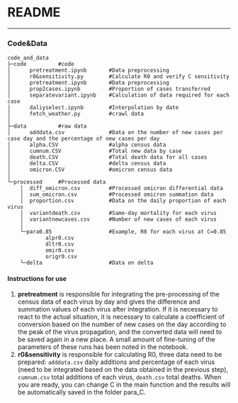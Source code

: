 # README

---

### Code&Data

```
code_and_data
├─code          #code
│      pretreatment.ipynb       #Data preprocessing
│      r0&sensitivity.py        #Calculate R0 and verify C sensitivity
│      pretreatment.ipynb       #Data preprocessing
│      prop2cases.ipynb         #Proportion of cases transferred
│      separatevariant.ipynb    #Calculation of data required for each case
│      daliyselect.ipynb        #Interpolation by date
│      fetch_weather.py         #crawl data
│
├─data          #raw data
│      adddata.csv              #Data on the number of new cases per case day and the percentage of new cases per day
│      alpha.CSV                #alpha census data
│      cumnum.CSV               #Total new data by case
│      death.CSV                #Total death data for all cases
│      delta.CSV                #delta census data
│      omicron.CSV              #omicron census data
│
└─processed     #Processed data
    │  diff_omicron.csv         #Processed omicron differential data
    │  sum_omicron.csv          #Processed omicron summation data
    │  proportion.csv           #Data on the daily proportion of each virus
    │  variantdeath.csv         #Same-day mortality for each virus
    │  variantnewcases.csv      #Number of new cases of each virus
    │
    └─para0.85                  #Example, R0 for each virus at C=0.85
            alpr0.csv
            dltr0.csv
            omir0.csv
            origr0.csv
    └─delta                     #Data on delta

```

#### Instructions for use

1. **pretreatment** is responsible for integrating the pre-processing of the census data of each virus by day and gives the difference and summation values of each virus after integration. If it is necessary to react to the actual situation, it is necessary to calculate a coefficient of conversion based on the number of new cases on the day according to the peak of the virus propagation, and the converted data will need to be saved again in a new place. A small amount of fine-tuning of the parameters of these runs has been noted in the notebook.
2. **r0&sensitivity** is responsible for calculating R0, three data need to be prepared: ``adddata.csv`` daily additions and percentage of each virus (need to be integrated based on the data obtained in the previous step), ``cumnum.csv`` total additions of each virus, ``death.csv`` total deaths. When you are ready, you can change C in the main function and the results will be automatically saved in the folder para_C.
